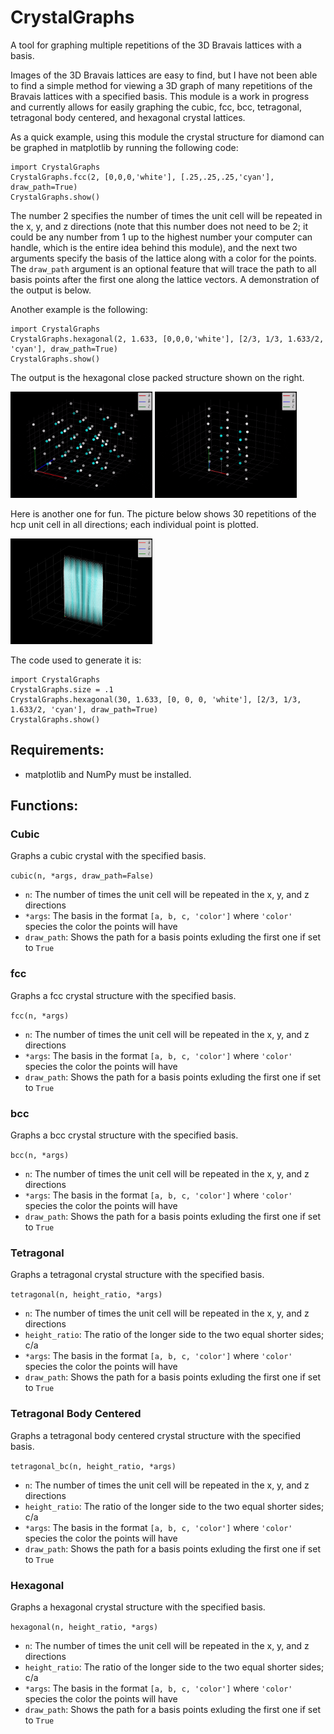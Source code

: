 # CrystalGraphs

A tool for graphing multiple repetitions of the 3D Bravais lattices with a basis.

Images of the 3D Bravais lattices are easy to find, but I have not been able to find a simple method for viewing a 3D graph of many repetitions of the Bravais lattices with a specified basis. This module is a work in progress and currently allows for easily graphing the cubic, fcc, bcc, tetragonal, tetragonal body centered, and hexagonal crystal lattices.

As a quick example, using this module the crystal structure for diamond can be graphed in matplotlib by running the following code:

```
import CrystalGraphs
CrystalGraphs.fcc(2, [0,0,0,'white'], [.25,.25,.25,'cyan'], draw_path=True)
CrystalGraphs.show()
```

The number 2 specifies the number of times the unit cell will be repeated in the x, y, and z directions (note that this number does not need to be 2; it could be any number from 1 up to the highest number your computer can handle, which is the entire idea behind this module), and the next two arguments specify the basis of the lattice along with a color for the points. The `draw_path` argument is an optional feature that will trace the path to all basis points after the first one along the lattice vectors. A demonstration of the output is below.

Another example is the following:

```
import CrystalGraphs
CrystalGraphs.hexagonal(2, 1.633, [0,0,0,'white'], [2/3, 1/3, 1.633/2, 'cyan'], draw_path=True)
CrystalGraphs.show()
```

The output is the hexagonal close packed structure shown on the right.

<img src="Diamond.gif" width="45%" title="Diamond"/> <img src="hcp.gif" width="45%" title="hcp"/>

Here is another one for fun. The picture below shows 30 repetitions of the hcp unit cell in all directions; each individual point is plotted.

<img src="hcp_30.png" width="45%" title="hcp"/> 

The code used to generate it is:

```
import CrystalGraphs
CrystalGraphs.size = .1
CrystalGraphs.hexagonal(30, 1.633, [0, 0, 0, 'white'], [2/3, 1/3, 1.633/2, 'cyan'], draw_path=True)
CrystalGraphs.show()
```

## Requirements:

- matplotlib and NumPy must be installed.

## Functions:

### Cubic
Graphs a cubic crystal with the specified basis.

`cubic(n, *args, draw_path=False)`
- `n`: The number of times the unit cell will be repeated in the x, y, and z directions
- `*args`: The basis in the format `[a, b, c, 'color']` where `'color'` species the color the points will have
- `draw_path`: Shows the path for a basis points exluding the first one if set to `True`

### fcc
Graphs a fcc crystal structure with the specified basis.

`fcc(n, *args)`
- `n`: The number of times the unit cell will be repeated in the x, y, and z directions
- `*args`: The basis in the format `[a, b, c, 'color']` where `'color'` species the color the points will have
- `draw_path`: Shows the path for a basis points exluding the first one if set to `True`

### bcc
Graphs a bcc crystal structure with the specified basis.

`bcc(n, *args)`
- `n`: The number of times the unit cell will be repeated in the x, y, and z directions
- `*args`: The basis in the format `[a, b, c, 'color']` where `'color'` species the color the points will have
- `draw_path`: Shows the path for a basis points exluding the first one if set to `True`

### Tetragonal
Graphs a tetragonal crystal structure with the specified basis.

`tetragonal(n, height_ratio, *args)`
- `n`: The number of times the unit cell will be repeated in the x, y, and z directions
- `height_ratio`: The ratio of the longer side to the two equal shorter sides; c/a
- `*args`: The basis in the format `[a, b, c, 'color']` where `'color'` species the color the points will have
- `draw_path`: Shows the path for a basis points exluding the first one if set to `True`

### Tetragonal Body Centered
Graphs a tetragonal body centered crystal structure with the specified basis.

`tetragonal_bc(n, height_ratio, *args)`
- `n`: The number of times the unit cell will be repeated in the x, y, and z directions
- `height_ratio`: The ratio of the longer side to the two equal shorter sides; c/a
- `*args`: The basis in the format `[a, b, c, 'color']` where `'color'` species the color the points will have
- `draw_path`: Shows the path for a basis points exluding the first one if set to `True`

### Hexagonal
Graphs a hexagonal crystal structure with the specified basis.

`hexagonal(n, height_ratio, *args)`
- `n`: The number of times the unit cell will be repeated in the x, y, and z directions
- `height_ratio`: The ratio of the longer side to the two equal shorter sides; c/a
- `*args`: The basis in the format `[a, b, c, 'color']` where `'color'` species the color the points will have
- `draw_path`: Shows the path for a basis points exluding the first one if set to `True`
